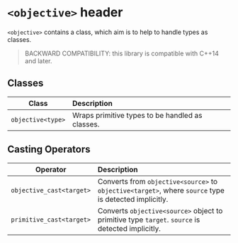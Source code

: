 # `<objective>` header

`<objective>` contains a class, which aim is to help to handle types as classes.

> BACKWARD COMPATIBILITY: this library is compatible with C++14 and later.

## Classes
| Class | Description |
| :---: | :-- |
| `objective<type>` | Wraps primitive types to be handled as classes. |

## Casting Operators
| Operator | Description |
| :---: | :-- |
| `objective_cast<target>` | Converts from `objective<source>` to `objective<target>`, where `source` type is detected implicitly. |
| `primitive_cast<target>` | Converts `objective<source>` object to primitive type `target`. `source` is detected implicitly. |
